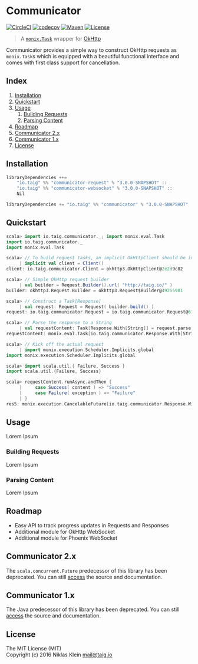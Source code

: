 # Communicator

[![CircleCI](https://circleci.com/gh/Taig/communicator/tree/master.svg?style=shield)](https://circleci.com/gh/Taig/communicator/tree/master)
[![codecov](https://codecov.io/github/Taig/communicator/coverage.svg?branch=master)](https://codecov.io/github/Taig/communicator?branch=master)
[![Maven](https://img.shields.io/maven-central/v/io.taig/communicator_2.11.svg)](http://search.maven.org/#artifactdetails%7Cio.taig%7Ccommunicator_2.11%7C3.0.0%7Cjar)
[![License](https://img.shields.io/badge/license-MIT-blue.svg)](https://raw.githubusercontent.com/Taig/communicator/master/LICENSE)

> A [`monix.Task`][1] wrapper for [OkHttp][2]

Communicator provides a simple way to construct OkHttp requests as `monix.Task`s which is equipped with a beautiful functional interface and comes with first class support for cancellation.

## Index

1. [Installation](#installation)
2. [Quickstart](#quickstart)
3. [Usage](#usage)
    1. [Building Requests](#building-requests)
    2. [Parsing Content](#parsing-content)
4. [Roadmap](#roadmap)
5. [Communicator 2.x](#communicator-2x)
6. [Communicator 1.x](#communicator-1x)
7. [License](#license)

## Installation

```scala
libraryDependencies ++=
    "io.taig" %% "communicator-request" % "3.0.0-SNAPSHOT" ::
    "io.taig" %% "communicator-websocket" % "3.0.0-SNAPSHOT" ::
    Nil
```

```scala
libraryDependencies += "io.taig" %% "communicator" % "3.0.0-SNAPSHOT"
```

## Quickstart

```scala
scala> import io.taig.communicator._; import monix.eval.Task
import io.taig.communicator._
import monix.eval.Task

scala> // To build request tasks, an implicit OkHttpClient should be in scope
     | implicit val client = Client()
client: io.taig.communicator.Client = okhttp3.OkHttpClient@2e2d9c82

scala> // Simple OkHttp request builder
     | val builder = Request.Builder().url( "http://taig.io/" )
builder: okhttp3.Request.Builder = okhttp3.Request$Builder@49255981

scala> // Construct a Task[Response]
     | val request: Request = Request( builder.build() )
request: io.taig.communicator.Request = io.taig.communicator.Request@61239bc1

scala> // Parse the response to a String
     | val requestContent: Task[Response.With[String]] = request.parse[String]
requestContent: monix.eval.Task[io.taig.communicator.Response.With[String]] = BindAsync(<function3>,<function1>)

scala> // Kick off the actual request
     | import monix.execution.Scheduler.Implicits.global
import monix.execution.Scheduler.Implicits.global

scala> import scala.util.{ Failure, Success }
import scala.util.{Failure, Success}

scala> requestContent.runAsync.andThen {
     |     case Success( content ) => "Success"
     |     case Failure( exception ) => "Failure"
     | }
res5: monix.execution.CancelableFuture[io.taig.communicator.Response.With[String]] = monix.execution.CancelableFuture$Implementation@75856038
```

## Usage

Lorem Ipsum

### Building Requests

Lorem Ipsum

### Parsing Content

Lorem Ipsum

## Roadmap

 * Easy API to track progress updates in Requests and Responses
 * Additional module for OkHttp WebSocket
 * Additional module for Phoenix WebSocket

## Communicator 2.x

The `scala.concurrent.Future` predecessor of this library has been deprecated. You can still [access][3] the source and documentation.

## Communicator 1.x

The Java predecessor of this library has been deprecated. You can still [access][4] the source and documentation.

## License

The MIT License (MIT)  
Copyright (c) 2016 Niklas Klein <mail@taig.io>

[1]: https://monix.io/
[2]: http://square.github.io/okhttp/
[3]: https://github.com/Taig/Communicator/tree/2.3.2
[4]: https://github.com/Taig/Communicator/tree/f820d08b1cc4d77083e384568ce89223e53ab693
